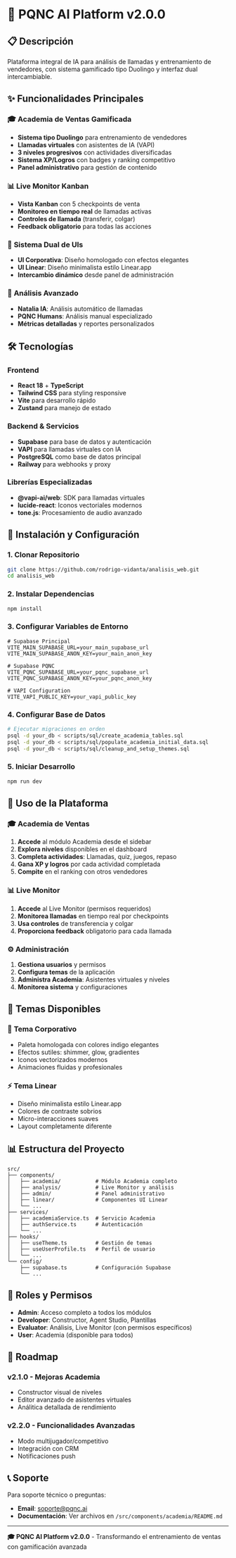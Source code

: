 # 🚀 PQNC AI Platform v2.0.0

## 📋 **Descripción**

Plataforma integral de IA para análisis de llamadas y entrenamiento de vendedores, con sistema gamificado tipo Duolingo y interfaz dual intercambiable.

## ✨ **Funcionalidades Principales**

### 🎓 **Academia de Ventas Gamificada**
- **Sistema tipo Duolingo** para entrenamiento de vendedores
- **Llamadas virtuales** con asistentes de IA (VAPI)
- **3 niveles progresivos** con actividades diversificadas
- **Sistema XP/Logros** con badges y ranking competitivo
- **Panel administrativo** para gestión de contenido

### 📊 **Live Monitor Kanban**
- **Vista Kanban** con 5 checkpoints de venta
- **Monitoreo en tiempo real** de llamadas activas
- **Controles de llamada** (transferir, colgar)
- **Feedback obligatorio** para todas las acciones

### 🎨 **Sistema Dual de UIs**
- **UI Corporativa**: Diseño homologado con efectos elegantes
- **UI Linear**: Diseño minimalista estilo Linear.app
- **Intercambio dinámico** desde panel de administración

### 🔧 **Análisis Avanzado**
- **Natalia IA**: Análisis automático de llamadas
- **PQNC Humans**: Análisis manual especializado
- **Métricas detalladas** y reportes personalizados

## 🛠️ **Tecnologías**

### Frontend
- **React 18** + **TypeScript**
- **Tailwind CSS** para styling responsive
- **Vite** para desarrollo rápido
- **Zustand** para manejo de estado

### Backend & Servicios
- **Supabase** para base de datos y autenticación
- **VAPI** para llamadas virtuales con IA
- **PostgreSQL** como base de datos principal
- **Railway** para webhooks y proxy

### Librerías Especializadas
- **@vapi-ai/web**: SDK para llamadas virtuales
- **lucide-react**: Iconos vectoriales modernos
- **tone.js**: Procesamiento de audio avanzado

## 🚀 **Instalación y Configuración**

### 1. Clonar Repositorio
```bash
git clone https://github.com/rodrigo-vidanta/analisis_web.git
cd analisis_web
```

### 2. Instalar Dependencias
```bash
npm install
```

### 3. Configurar Variables de Entorno
```env
# Supabase Principal
VITE_MAIN_SUPABASE_URL=your_main_supabase_url
VITE_MAIN_SUPABASE_ANON_KEY=your_main_anon_key

# Supabase PQNC
VITE_PQNC_SUPABASE_URL=your_pqnc_supabase_url
VITE_PQNC_SUPABASE_ANON_KEY=your_pqnc_anon_key

# VAPI Configuration
VITE_VAPI_PUBLIC_KEY=your_vapi_public_key
```

### 4. Configurar Base de Datos
```bash
# Ejecutar migraciones en orden
psql -d your_db < scripts/sql/create_academia_tables.sql
psql -d your_db < scripts/sql/populate_academia_initial_data.sql
psql -d your_db < scripts/sql/cleanup_and_setup_themes.sql
```

### 5. Iniciar Desarrollo
```bash
npm run dev
```

## 📱 **Uso de la Plataforma**

### 🎓 **Academia de Ventas**
1. **Accede** al módulo Academia desde el sidebar
2. **Explora niveles** disponibles en el dashboard
3. **Completa actividades**: Llamadas, quiz, juegos, repaso
4. **Gana XP y logros** por cada actividad completada
5. **Compite** en el ranking con otros vendedores

### 📊 **Live Monitor**
1. **Accede** al Live Monitor (permisos requeridos)
2. **Monitorea llamadas** en tiempo real por checkpoints
3. **Usa controles** de transferencia y colgar
4. **Proporciona feedback** obligatorio para cada llamada

### ⚙️ **Administración**
1. **Gestiona usuarios** y permisos
2. **Configura temas** de la aplicación
3. **Administra Academia**: Asistentes virtuales y niveles
4. **Monitorea sistema** y configuraciones

## 🎨 **Temas Disponibles**

### 🏢 **Tema Corporativo**
- Paleta homologada con colores indigo elegantes
- Efectos sutiles: shimmer, glow, gradientes
- Iconos vectorizados modernos
- Animaciones fluidas y profesionales

### ⚡ **Tema Linear**
- Diseño minimalista estilo Linear.app
- Colores de contraste sobrios
- Micro-interacciones suaves
- Layout completamente diferente

## 📊 **Estructura del Proyecto**

```
src/
├── components/
│   ├── academia/           # Módulo Academia completo
│   ├── analysis/           # Live Monitor y análisis
│   ├── admin/              # Panel administrativo
│   ├── linear/             # Componentes UI Linear
│   └── ...
├── services/
│   ├── academiaService.ts  # Servicio Academia
│   ├── authService.ts      # Autenticación
│   └── ...
├── hooks/
│   ├── useTheme.ts         # Gestión de temas
│   ├── useUserProfile.ts   # Perfil de usuario
│   └── ...
└── config/
    ├── supabase.ts         # Configuración Supabase
    └── ...
```

## 🔐 **Roles y Permisos**

- **Admin**: Acceso completo a todos los módulos
- **Developer**: Constructor, Agent Studio, Plantillas
- **Evaluator**: Análisis, Live Monitor (con permisos específicos)
- **User**: Academia (disponible para todos)

## 🎯 **Roadmap**

### v2.1.0 - Mejoras Academia
- Constructor visual de niveles
- Editor avanzado de asistentes virtuales
- Análitica detallada de rendimiento

### v2.2.0 - Funcionalidades Avanzadas  
- Modo multijugador/competitivo
- Integración con CRM
- Notificaciones push

## 📞 **Soporte**

Para soporte técnico o preguntas:
- **Email**: soporte@pqnc.ai
- **Documentación**: Ver archivos en `/src/components/academia/README.md`

---

**🎓 PQNC AI Platform v2.0.0** - Transformando el entrenamiento de ventas con gamificación avanzada